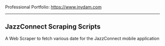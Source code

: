 Professional Portfolio: https://www.jnydam.com

-------------------------------------------------------

## JazzConnect Scraping Scripts

A Web Scraper to fetch various date for the JazzConnect mobile application
